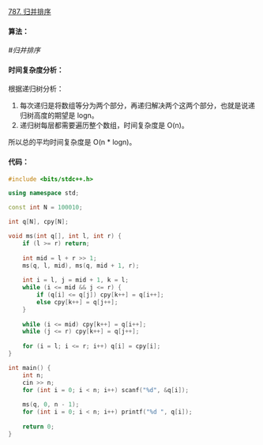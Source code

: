 [787. 归并排序](https://www.acwing.com/problem/content/789/)

#### 算法：

*#归并排序*

#### 时间复杂度分析：

根据递归树分析：

1. 每次递归是将数组等分为两个部分，再递归解决两个这两个部分，也就是说递归树高度的期望是 logn。
2. 递归树每层都需要遍历整个数组，时间复杂度是 O(n)。

所以总的平均时间复杂度是 O(n * logn)。

#### 代码：

```cpp
#include <bits/stdc++.h>

using namespace std;

const int N = 100010;

int q[N], cpy[N];

void ms(int q[], int l, int r) {
    if (l >= r) return;
    
    int mid = l + r >> 1;
    ms(q, l, mid), ms(q, mid + 1, r);
    
    int i = l, j = mid + 1, k = l;
    while (i <= mid && j <= r) {
        if (q[i] <= q[j]) cpy[k++] = q[i++];
        else cpy[k++] = q[j++];
    }
    
    while (i <= mid) cpy[k++] = q[i++];
    while (j <= r) cpy[k++] = q[j++];
    
    for (i = l; i <= r; i++) q[i] = cpy[i];
}

int main() {
    int n;
    cin >> n;
    for (int i = 0; i < n; i++) scanf("%d", &q[i]);
    
    ms(q, 0, n - 1);
    for (int i = 0; i < n; i++) printf("%d ", q[i]);
    
    return 0;
}
```

